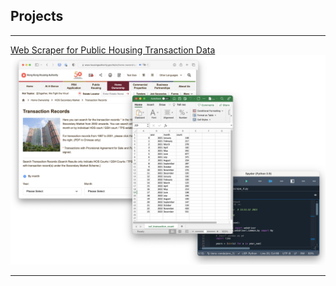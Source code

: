 ## Projects

---

[Web Scraper for Public Housing Transaction Data](https://github.com/johnthwong/housing-authority-scraper)
<img src="images/thumbnail_ha_scraper.png"/>


---
